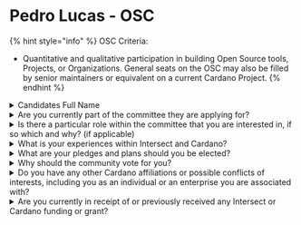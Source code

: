 # Pedro Lucas - OSC

{% hint style="info" %}
OSC Criteria:&#x20;

* Quantitative and qualitative participation in building Open Source tools, Projects, or Organizations. General seats on the OSC may also be filled by senior maintainers or equivalent on a current Cardano Project.
{% endhint %}

<details>

<summary>Candidates Full Name</summary>

Pedro Lucas

</details>



<details>

<summary>Are you currently part of the committee they are applying for?</summary>

No

</details>



<details>

<summary>Is there a particular role within the committee that you are interested in, if so which and why? (if applicable)</summary>

I'm applying as a Seat.

</details>



<details>

<summary>What is your experiences within Intersect and Cardano?</summary>

Since early 2022 I started helping at Gimbalabs with some teaching materials (e.g. How to run a node locally) and running Learners success calls

Helped run SWOT+PEST project analysis at the Cardano Builders community

Started Cardano for non-techs (now 45B.io) sessions to onboard end-users

Helped do project requirement analysis between NFT-DAO and Mesh for an NFT minting platform

Worked 18mths at Maestro as DevEx for their data-layer solution

Helped moderate and spin up CBIA

Currently running a project for CBIA about mapping the Cardano ecosystem dependencies

DRep Pioneer

Host of the Lisbon Constitutional Workshop;

</details>



<details>

<summary>What are your pledges and plans should you be elected?</summary>

To help foster the adoption of Open Source across Cardano projects

To support their success namely through encouraging effective market-fit and monetization;

</details>



<details>

<summary>Why should the community vote for you?</summary>

I've been around for almost 3 years, collaborated in many different capacities with many organizations and am an avid supporter of Open Source. I'd love to help OS flourish within the Cardano Ecosystem.

</details>



<details>

<summary>Do you have any other Cardano affiliations or possible conflicts of interests, including you as an individual or an enterprise you are associated with?</summary>

Founder of 45B.io where we aim to help onboard end-users and SMBs and manage products for Cardano projects, supporting their sucess

</details>



<details>

<summary>Are you currently in receipt of or previously received any Intersect or Cardano funding or grant?</summary>

DRep Pioneer&#x20;

Host of the Lisbon Constitutional Workshop&#x20;

Both projects are on final stages.

</details>
